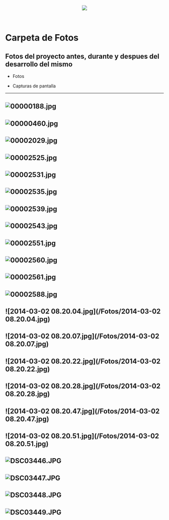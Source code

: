 <br/>
<p align="center">
  <img src="https://avatars2.githubusercontent.com/u/15052789?v=3&s=200">
</p>
<br/>

# Carpeta de Fotos

## Fotos del proyecto antes, durante y despues del desarrollo del mismo

* Fotos

* Capturas de pantalla

---
![00000188.jpg](/Fotos/00000188.jpg)
---
![00000460.jpg](/Fotos/00000460.jpg)
---
![00002029.jpg](/Fotos/00002029.jpg)
---
![00002525.jpg](/Fotos/00002525.jpg)
---
![00002531.jpg](/Fotos/00002531.jpg)
---
![00002535.jpg](/Fotos/00002535.jpg)
---
![00002539.jpg](/Fotos/00002539.jpg)
---
![00002543.jpg](/Fotos/00002543.jpg)
---
![00002551.jpg](/Fotos/00002551.jpg)
---
![00002560.jpg](/Fotos/00002560.jpg)
---
![00002561.jpg](/Fotos/00002561.jpg)
---
![00002588.jpg](/Fotos/00002588.jpg)
---
![2014-03-02 08.20.04.jpg](/Fotos/2014-03-02 08.20.04.jpg)
---
![2014-03-02 08.20.07.jpg](/Fotos/2014-03-02 08.20.07.jpg)
---
![2014-03-02 08.20.22.jpg](/Fotos/2014-03-02 08.20.22.jpg)
---
![2014-03-02 08.20.28.jpg](/Fotos/2014-03-02 08.20.28.jpg)
---
![2014-03-02 08.20.47.jpg](/Fotos/2014-03-02 08.20.47.jpg)
---
![2014-03-02 08.20.51.jpg](/Fotos/2014-03-02 08.20.51.jpg)
---
![DSC03446.JPG](/Fotos/DSC03446.JPG)
---
![DSC03447.JPG](/Fotos/DSC03447.JPG)
---
![DSC03448.JPG](/Fotos/DSC03448.JPG)
---
![DSC03449.JPG](/Fotos/DSC03449.JPG)
---
